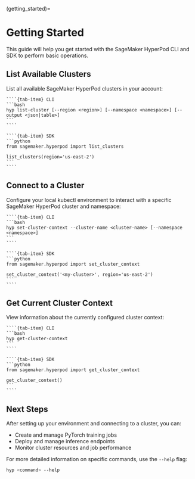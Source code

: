 (getting_started)=

# Getting Started

This guide will help you get started with the SageMaker HyperPod CLI and SDK to perform basic operations.

## List Available Clusters

List all available SageMaker HyperPod clusters in your account:

`````{tab-set}
````{tab-item} CLI
```bash
hyp list-cluster [--region <region>] [--namespace <namespace>] [--output <json|table>]
```
````

````{tab-item} SDK
```python
from sagemaker.hyperpod import list_clusters

list_clusters(region='us-east-2')
```
````
`````

## Connect to a Cluster

Configure your local kubectl environment to interact with a specific SageMaker HyperPod cluster and namespace:

`````{tab-set}
````{tab-item} CLI
```bash
hyp set-cluster-context --cluster-name <cluster-name> [--namespace <namespace>]
```
````

````{tab-item} SDK
```python
from sagemaker.hyperpod import set_cluster_context

set_cluster_context('<my-cluster>', region='us-east-2')
```
````
`````

## Get Current Cluster Context

View information about the currently configured cluster context:

`````{tab-set}
````{tab-item} CLI
```bash
hyp get-cluster-context
```
````

````{tab-item} SDK
```python
from sagemaker.hyperpod import get_cluster_context

get_cluster_context()
```
````
`````

## Next Steps

After setting up your environment and connecting to a cluster, you can:

- Create and manage PyTorch training jobs
- Deploy and manage inference endpoints
- Monitor cluster resources and job performance

For more detailed information on specific commands, use the `--help` flag:

```bash
hyp <command> --help
```